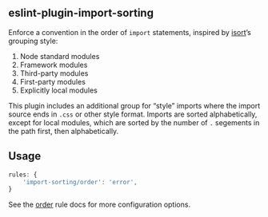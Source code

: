 ## eslint-plugin-import-sorting

Enforce a convention in the order of `import` statements, inspired by [isort](https://timothycrosley.github.io/isort/#how-does-isort-work)’s grouping style:

1. Node standard modules
2. Framework modules
3. Third-party modules
4. First-party modules
5. Explicitly local modules

This plugin includes an additional group for “style” imports where the import source ends in `.css` or other style format. Imports are sorted alphabetically, except for local modules, which are sorted by the number of `.` segements in the path first, then alphabetically.

## Usage

```js
rules: {
	'import-sorting/order': 'error',
}
```

See the [order](https://github.com/stormwarning/eslint-plugin-import-sorting/blob/main/docs/rules/order.md) rule docs for more configuration options.
